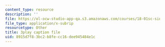 ```yaml
---
content_type: resource
description: ''
file: https://ol-ocw-studio-app-qa.s3.amazonaws.com/courses/18-01sc-single-variable-calculus-fall-2010/8915d7f83bc2b8fecc16dee945484e1c_Pd2xP5zDsRw.srt
file_type: application/x-subrip
resourcetype: Other
title: 3play caption file
uid: 8915d7f8-3bc2-b8fe-cc16-dee945484e1c
---
```

